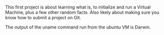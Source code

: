 This first project is about learning what is, to initialize and run a Virtual Machine, plus a few other random facts. Also likely about making sure you know how to submit a project on Git.

The output of the uname command run from the ubuntu VM is Darwin.